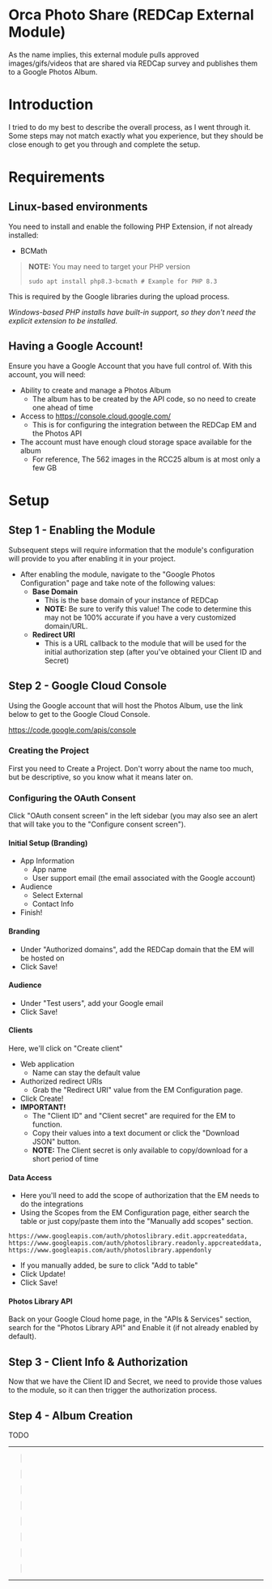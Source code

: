 # Orca Photo Share (REDCap External Module) 

As the name implies, this external module pulls approved images/gifs/videos that are shared via REDCap survey and publishes them to a Google Photos Album. 

# Introduction

I tried to do my best to describe the overall process, as I went through it.  Some steps may not match exactly what you experience, but they should be close enough to get you through and complete the setup.

# Requirements

## Linux-based environments

You need to install and enable the following PHP Extension, if not already installed:

- BCMath
 
> **NOTE:** You may need to target your PHP version
> 
> `sudo apt install php8.3-bcmath # Example for PHP 8.3`

This is required by the Google libraries during the upload process.

*Windows-based PHP installs have built-in support, so they don't need the explicit extension to be installed.*

## Having a Google Account!

Ensure you have a Google Account that you have full control of.  With this account, you will need:

- Ability to create and manage a Photos Album
  - The album has to be created by the API code, so no need to create one ahead of time
- Access to https://console.cloud.google.com/
  - This is for configuring the integration between the REDCap EM and the Photos API
- The account must have enough cloud storage space available for the album
  - For reference, The 562 images in the RCC25 album is at most only a few GB

# Setup

## Step 1 - Enabling the Module

Subsequent steps will require information that the module's configuration will provide to you after enabling it in your project.

- After enabling the module, navigate to the "Google Photos Configuration" page and take note of the following values:
   - **Base Domain**
      - This is the base domain of your instance of REDCap
      - **NOTE:** Be sure to verify this value! The code to determine this may not be 100% accurate if you have a very customized domain/URL.
   - **Redirect URI**
      - This is a URL callback to the module that will be used for the initial authorization step (after you've obtained your Client ID and Secret)

## Step 2 - Google Cloud Console

Using the Google account that will host the Photos Album, use the link below to get to the Google Cloud Console.

https://code.google.com/apis/console

### Creating the Project

First you need to Create a Project.  Don't worry about the name too much, but be descriptive, so you know what it means later on.

### Configuring the OAuth Consent

Click "OAuth consent screen" in the left sidebar (you may also see an alert that will take you to the "Configure consent screen").

#### Initial Setup (Branding)

- App Information
   - App name
   - User support email (the email associated with the Google account)
- Audience
   - Select External
   - Contact Info
- Finish!

#### Branding

- Under "Authorized domains", add the REDCap domain that the EM will be hosted on
- Click Save!

#### Audience

- Under "Test users", add your Google email
- Click Save!

#### Clients

Here, we'll click on "Create client"
- Web application
   - Name can stay the default value
- Authorized redirect URIs
   - Grab the "Redirect URI" value from the EM Configuration page.
- Click Create!
- **IMPORTANT!**
   - The "Client ID" and "Client secret" are required for the EM to function.
   - Copy their values into a text document or click the "Download JSON" button.
   - **NOTE:** The Client secret is only available to copy/download for a short period of time

#### Data Access

- Here you'll need to add the scope of authorization that the EM needs to do the integrations
- Using the Scopes from the EM Configuration page, either search the table or just copy/paste them into the "Manually add scopes" section.

```
https://www.googleapis.com/auth/photoslibrary.edit.appcreateddata,
https://www.googleapis.com/auth/photoslibrary.readonly.appcreateddata,
https://www.googleapis.com/auth/photoslibrary.appendonly
```

- If you manually added, be sure to click "Add to table"
- Click Update!
- Click Save!

#### Photos Library API

Back on your Google Cloud home page, in the "APIs & Services" section, search for the "Photos Library API" and Enable it (if not already enabled by default).

## Step 3 - Client Info & Authorization

Now that we have the Client ID and Secret, we need to provide those values to the module, so it can then trigger the authorization process.

## Step 4 - Album Creation

TODO

---

>  

>  

>  

>  

>  

>  

>  

>  

---
